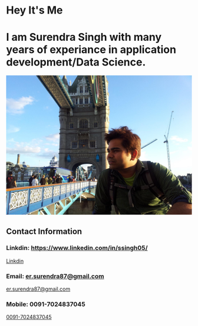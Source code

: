 # Hey It's Me

# I am Surendra Singh with many years of experiance in application development/Data Science. 

![surendra](surendra2.JPG)

## Contact Information 

### Linkdin: https://www.linkedin.com/in/ssingh05/
[Linkdin](https://www.linkedin.com/in/ssingh05/)

### Email: er.surendra87@gmail.com
[er.surendra87@gmail.com](er.surendra87@gmail.com)

### Mobile: 0091-7024837045
[0091-7024837045](00917024837045)
